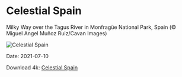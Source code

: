 # Celestial Spain

Milky Way over the Tagus River in Monfragüe National Park, Spain (© Miguel Angel Muñoz Ruiz/Cavan Images)

![Celestial Spain](https://bing.com/th?id=OHR.MonfragueNationalPark_EN-US6445504463_UHD.jpg&rf=LaDigue_UHD.jpg&pid=hp&w=1024&h=576)

Date: 2021-07-10

Download 4k: [Celestial Spain](https://bing.com/th?id=OHR.MonfragueNationalPark_EN-US6445504463_UHD.jpg&rf=LaDigue_UHD.jpg&pid=hp&w=3840&h=2160)

